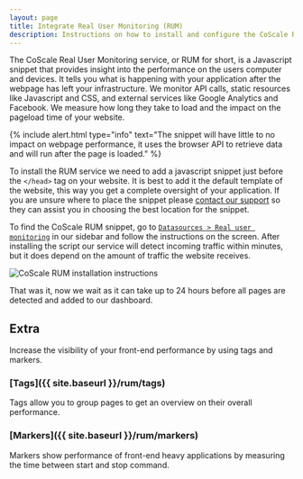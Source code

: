 ```yaml
---
layout: page
title: Integrate Real User Monitoring (RUM)
description: Instructions on how to install and configure the CoScale Real User Monitoring component inside your application.
---
```


The CoScale Real User Monitoring service, or RUM for short, is a Javascript snippet that provides insight into the performance on the users computer and devices. It tells you what is happening with your application after the webpage has left your infrastructure. We monitor API calls, static resources like Javascript and CSS, and external services like Google Analytics and Facebook. We measure how long they take to load and the impact on the pageload time of your website.

{% include alert.html type="info" text="The snippet will have little to no impact on webpage performance, it uses the browser API to retrieve data and will run after the page is loaded." %}

To install the RUM service we need to add a javascript snippet just before the `</head>` tag on your website. It is best to add it the default template of the website, this way you get a complete oversight of your application. If you are unsure where to place the snippet please <a href="mailto:info@coscale.com" class="js-support">contact our support</a> so they can assist you in choosing the best location for the snippet.

To find the CoScale RUM snippet, go to <a href="#" db-href="/datasources/rum/" class="js-dashboard-link">`Datasources > Real user monitoring`</a> in our sidebar and follow the instructions on the screen. After installing the script our service will detect incoming traffic within minutes, but it does depend on the amount of traffic the website receives.

<p class="text-center"><img class="" src="{{ site.baseurl }}/gfx/getting-started/install-rum/rum_install.png" alt="CoScale RUM installation instructions" /></p>

That was it, now we wait as it can take up to 24 hours before all pages are detected and added to our dashboard.

## Extra
Increase the visibility of your front-end performance by using tags and markers.

### [Tags]({{ site.baseurl }}/rum/tags)
Tags allow you to group pages to get an overview on their overall performance.

### [Markers]({{ site.baseurl }}/rum/markers)
Markers show performance of front-end heavy applications by measuring the time between start and stop command.
